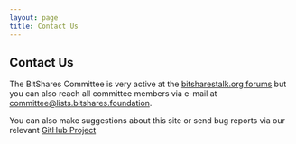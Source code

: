 ```yaml
---
layout: page
title: Contact Us
---
```

## Contact Us
The BitShares Committee is very active at the [bitsharestalk.org forums](http://www.bitsharestalk.org) but you can also reach all committee members via e-mail at [committee@lists.bitshares.foundation](mailto:committee@lists.bitshares.foundation).

You can also make suggestions about this site or send bug reports via our relevant [GitHub Project](https://github.com/bitshares-committee/bitshares-committee.github.io)